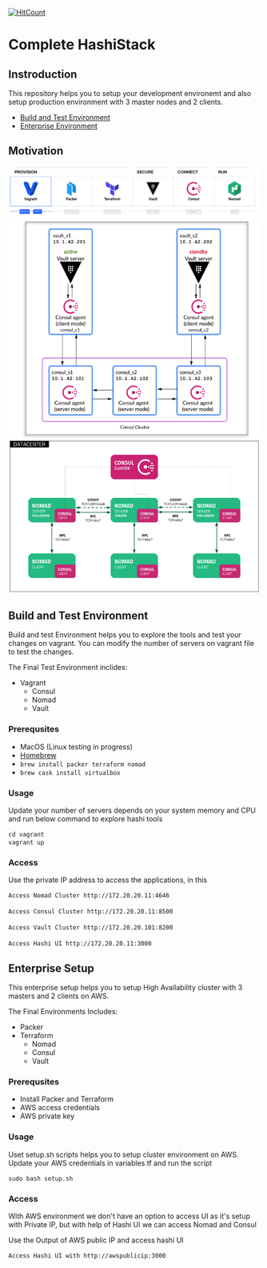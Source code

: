 [![HitCount](http://hits.dwyl.com/angudadevops/hashi-stack.svg)](http://hits.dwyl.com/angudadevops/hashi-stack)

<h1>Complete HashiStack</h1> 

<h2> Instroduction </h2>

This repository helps you to setup your development environemt and also setup production environment with 3 master nodes and 2 clients. 

- [Build and Test Environment](#Build-and-Test-Environment) 
- [Enterprise Environment](#Enterprise-Setup) 

## Motivation

![Hashi Stack Setup](images/hashi-stack.png) 
![Vault HA Setup](images/vault-ha-consul.png)
![Nomad HA Setup](images/nomad_ha.png)

## Build and Test Environment

Build and test Environment helps you to explore the tools and test your changes on vagrant. You can modify the number of servers on vagrant file to test the changes. 

The Final Test Environment inclides:

- Vagrant 
  - Consul
  - Nomad
  - Vault

### Prerequsites

- MacOS (Linux testing in progress)
- [Homebrew](https://brew.sh/)
- `brew install packer terraform nomad`
- `brew cask install virtualbox`


### Usage

Update your number of servers depends on your system memory and CPU and run below command to explore hashi tools

```
cd vagrant
vagrant up
```

### Access

Use the private IP address to access the applications, in this 

```
Access Nomad Cluster http://172.20.20.11:4646

Access Consul Cluster http://172.20.20.11:8500

Access Vault Cluster http://172.20.20.101:8200

Access Hashi UI http://172.20.20.11:3000
```

## Enterprise Setup

This enterprise setup helps you to setup High Availability cluster with 3 masters and 2 clients on AWS.

The Final Environments Includes:

- Packer
- Terraform
  - Nomad
  - Consul
  - Vault

### Prerequsites

- Install Packer and Terraform
- AWS access credentials
- AWS private key

### Usage

Uset setup.sh scripts helps you to setup cluster environment on AWS. Update your AWS credentials in variables.tf and run the script

```
sudo bash setup.sh
```

### Access

With AWS environment we don't have an option to access UI as it's setup with Private IP, but with help of Hashi UI we can access Nomad and Consul

Use the Output of AWS public IP and access hashi UI 

```
Access Hashi UI with http://awspublicip:3000
```


